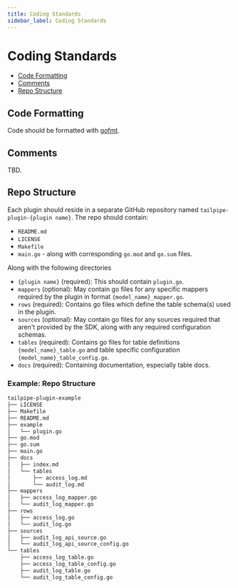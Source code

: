 ```yaml
---
title: Coding Standards
sidebar_label: Coding Standards
---
```


# Coding Standards

- [Code Formatting](#code-formatting)
- [Comments](#comments)
- [Repo Structure](#repo-structure)

## Code Formatting

Code should be formatted with <a href="https://golang.org/cmd/gofmt/" target="_blank" rel="noopener noreferrer">gofmt</a>.

## Comments

TBD.

## Repo Structure

Each plugin should reside in a separate GitHub repository named `tailpipe-plugin-{plugin name}`. The repo should contain:

- `README.md`
- `LICENSE`
- `Makefile`
- `main.go` - along with corresponding `go.mod` and `go.sum` files.

Along with the following directories
- `{plugin name}` (required): This should contain `plugin.go`.
- `mappers` (optional): May contain go files for any specific mappers required by the plugin in format `{model_name}_mapper.go`.
- `rows` (required): Contains go files which define the table schema(s) used in the plugin.
- `sources` (optional): May contain go files for any sources required that aren't provided by the SDK, along with any required configuration schemas.
- `tables` (required): Contains go files for table definitions `{model_name}_table.go` and table specific configuration `{model_name}_table_config.go`.
- `docs` (required): Containing documentation, especially table docs.

### Example: Repo Structure

```sh
tailpipe-plugin-example
├── LICENSE
├── Makefile
├── README.md
├── example
│   └── plugin.go
├── go.mod
├── go.sum
├── main.go
├── docs
│   ├── index.md
│   └── tables
│       ├── access_log.md
│       └── audit_log.md
├── mappers
│   ├── access_log_mapper.go
│   └── audit_log_mapper.go
├── rows
│   ├── access_log.go
│   └── audit_log.go
├── sources
│   ├── audit_log_api_source.go
│   └── audit_log_api_source_config.go
└── tables
    ├── access_log_table.go
    ├── access_log_table_config.go
    ├── audit_log_table.go
    └── audit_log_table_config.go
```
